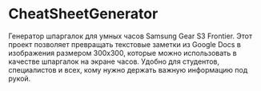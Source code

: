 # CheatSheetGenerator
Генератор шпаргалок для умных часов Samsung Gear S3 Frontier. Этот проект позволяет превращать текстовые заметки из Google Docs в изображения размером 300x300, которые можно использовать в качестве шпаргалок на экране часов. Удобно для студентов, специалистов и всех, кому нужно держать важную информацию под рукой.
